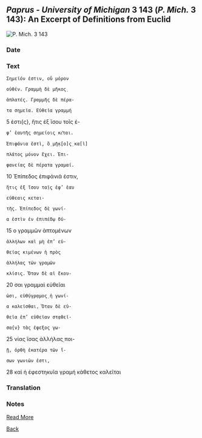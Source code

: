 ## _Paprus - University of Michigan_ 3 143 (_P. Mich._ 3 143): An Excerpt of Definitions from Euclid

![P. Mich. 3 143](https://quod.lib.umich.edu/cgi/i/image/api/image/apis/X-3163/925R.TIF/full/medium/0/native.jpg)

### Date

### Text
    Σημεῖόν ἐστιν, οὗ μόρον
    
    οὐθέν. Γραμμὴ δὲ μῆκος̣
    
    ἀπλατές. Γραμμῆς δὲ πέρα-
    
    τα σημεῖα. Εὐθεῖα γραμμή
    
5   ἐστι{ς}, ἥτις ἐξ ἴσου τοῖς ἐ-

    φ’ ἑαυτῆς σημείοις κε͂ται.
    
    Ἐπιφάνια ἐστὶ̣, ὃ̣ μ̣ῆ̣κ̣[ο]ς̣ κα[ὶ]
    
    πλάτος μόνον ἔχει. Ἐπι-
    
    φανείας δὲ πέρατα γραμαί.

10  Ἐπίπεδος ἐπιφάνιά ἐστιν,
  
    ἥτις ἐξ ἴσου τα̣ῖ̣ς ἐφ’ ἑαυ
    
    εὐθεαις κεται-
    
    τῆς. Ἐπίπεδος δὲ γωνί-
    
    α ἐστὶν ἐν ἐπιπέδῳ δύ-

15  ο γραμμῶν ἁπτομένων
    
    ἀλλήλων καὶ μὴ ἐπ’ εὐ-
    
    θείας κιμένων ἡ πρὸς
    
    ἀλλήλας τῶν γραμῶν
    
    κλίσις. Ὅταν δὲ αἱ ἔκου-

20  σαι γραμμαὶ εὐθεῖαι
    
    ὦσι, εὐθ̣ύγρ̣αμος̣ ἡ γωνί-
    
    α καλεῖσθαι̣. Ὅταν δὲ εὐ-
    
    θεῖα ἐπ’ εὐθεῖαν στ̣αθεῖ-
    
    σα{ν} τὰς ἐφεξος γω-

25  νίας ἴσας ἀλλήλας̣ ποι-
    
    ῇ, ὀρθὴ ἑκατέρα τῶν ἴ-
    
    σων γωνιῶν ἐστι,

28  καὶ ἡ ἐφεστηκυῖα γραμή κάθετος καλεῖται

### Translation

### Notes

[Read More](https://papyri.info/dclp/59769?rows=3&start=10&fl=id,title&fq=collection:dclp&fq=(ddbdp_series:p.mich+OR+hgv_series:p.mich+OR+dclp_series:p.mich)&fq=(ddbdp_volume:3+OR+hgv_volume:3+OR+dclp_volume:3)&sort=series+asc,volume+asc,item+asc&p=11&t=17)

[Back](../resources.html)
